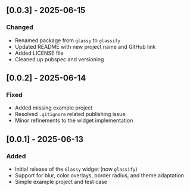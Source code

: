 ## [0.0.3] - 2025-06-15
### Changed
- Renamed package from `glassy` to `glassify`
- Updated README with new project name and GitHub link
- Added LICENSE file
- Cleaned up pubspec and versioning

## [0.0.2] - 2025-06-14
### Fixed
- Added missing example project
- Resolved `.gitignore` related publishing issue
- Minor refinements to the widget implementation

## [0.0.1] - 2025-06-13
### Added
- Initial release of the `Glassy` widget (now `glassify`)
- Support for blur, color overlays, border radius, and theme adaptation
- Simple example project and test case
